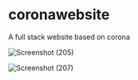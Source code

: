 # coronawebsite
A full stack website based on corona

![Screenshot (205)](https://user-images.githubusercontent.com/68076786/127763223-26eabef6-459d-4f3f-8b50-fdd917123a55.png)

![Screenshot (207)](https://user-images.githubusercontent.com/68076786/127763234-9044e5d6-d329-489d-a925-732c6706d124.png)
